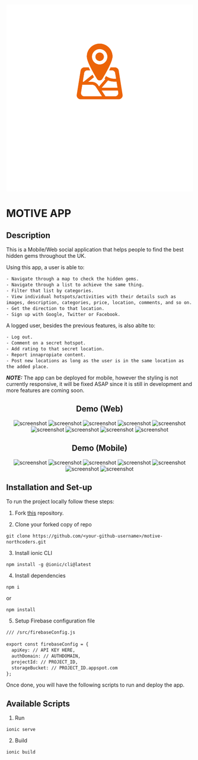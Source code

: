 <div align="center">

![Logo](./src/assets/1.svg)

</div>

# MOTIVE APP

## Description

This is a Mobile/Web social application that helps people to find the best hidden gems throughout the UK.

Using this app, a user is able to:

```
- Navigate through a map to check the hidden gems.
- Navigate through a list to achieve the same thing.
- Filter that list by categories.
- View individual hotspots/activities with their details such as images, description, categories, price, location, comments, and so on.
- Get the direction to that location.
- Sign up with Google, Twitter or Facebook.
```

A logged user, besides the previous features, is also ablte to:

```
- Log out.
- Comment on a secret hotspot.
- Add rating to that secret location.
- Report innapropiate content.
- Post new locations as long as the user is in the same location as the added place.
```

**_NOTE:_** The app can be deployed for mobile, however the styling is not currently responsive, it will be fixed ASAP since it is still in development and more features are coming soon.

<div align="center">

## Demo (Web)

![screenshot](./motive-app-media/Screenshot%202023-05-23%20at%2022.46.19.png)
![screenshot](./motive-app-media/Screenshot%202023-05-23%20at%2022.47.07.png)
![screenshot](./motive-app-media/Screenshot%202023-05-23%20at%2022.45.23.png)
![screenshot](./motive-app-media/Screenshot%202023-05-23%20at%2022.47.39.png)
![screenshot](./motive-app-media/Screenshot%202023-05-23%20at%2022.48.06.png)
![screenshot](./motive-app-media/Screenshot%202023-05-23%20at%2022.48.22.png)
![screenshot](./motive-app-media/Screenshot%202023-05-23%20at%2022.48.31.png)
![screenshot](./motive-app-media/Screenshot%202023-05-23%20at%2022.48.55.png)
![screenshot](./motive-app-media/Screenshot%202023-05-23%20at%2022.49.31.png)

## Demo (Mobile)

![screenshot](./motive-app-media-mobile/Screenshot%202023-05-23%20at%2023.03.54.png)
![screenshot](./motive-app-media-mobile/Screenshot%202023-05-23%20at%2023.04.10.png)
![screenshot](./motive-app-media-mobile/Screenshot%202023-05-23%20at%2023.04.23.png)
![screenshot](./motive-app-media-mobile/Screenshot%202023-05-23%20at%2023.04.30.png)
![screenshot](./motive-app-media-mobile/Screenshot%202023-05-23%20at%2023.04.50.png)
![screenshot](./motive-app-media-mobile/Screenshot%202023-05-23%20at%2023.05.01.png)
![screenshot](./motive-app-media-mobile/Screenshot%202023-05-23%20at%2023.05.07.png)

</div>

## Installation and Set-up

To run the project locally follow these steps:

1. Fork [this](https://github.com/zaneris123/motive-northcoders.git) repository.

2. Clone your forked copy of repo

```
git clone https://github.com/<your-github-username>/motive-northcoders.git
```

3. Install ionic CLI

```
npm install -g @ionic/cli@latest
```

4. Install dependencies

```
npm i
```

or

```
npm install
```

5. Setup Firebase configuration file

```
/// /src/firebaseConfig.js

export const firebaseConfig = {
  apiKey: // API KEY HERE,
  authDomain: // AUTHDOMAIN,
  projectId: // PROJECT_ID,
  storageBucket: // PROJECT_ID.appspot.com
};

```

Once done, you will have the following scripts to run and deploy the app.

## Available Scripts

1. Run

```
ionic serve
```

2. Build

```
ionic build
```

